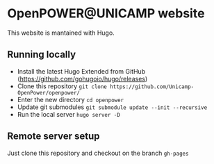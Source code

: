 # OpenPOWER@UNICAMP website

This website is mantained with Hugo.

## Running locally
- Install the latest Hugo Extended from GitHub (https://github.com/gohugoio/hugo/releases)
- Clone this repository `git clone https://github.com/Unicamp-OpenPower/openpower/`
- Enter the new directory `cd openpower`
- Update git submodules `git submodule update --init --recursive`
- Run the local server `hugo server -D`

## Remote server setup
Just clone this repository and checkout on the branch `gh-pages`
